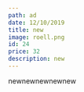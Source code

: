 ```yaml
---
path: ad
date: 12/10/2019
title: new
image: roell.png
id: 24
price: 32
description: new
---
```

newnewnewnewnew
